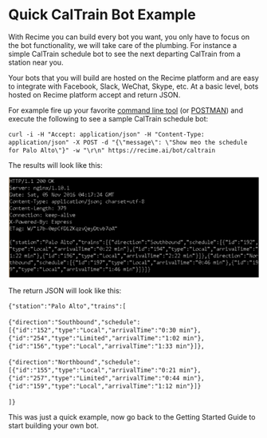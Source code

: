 # Quick CalTrain Bot Example

With Recime you can build every bot you want, you only have to focus on the bot functionality, we will take care of the plumbing. For instance a simple CalTrain schedule bot to see the next departing CalTrain from a station near you.

Your bots that you will build are hosted on the Recime platform and are easy to integrate with Facebook, Slack, WeChat, Skype, etc. At a basic level, bots hosted on Recime platform accept and return JSON.

For example fire up your favorite [command line tool](https://en.wikipedia.org/wiki/Command-line_interface) \(or [POSTMAN](https://www.getpostman.com/)\) and execute the following to see a sample CalTrain schedule bot:

```
curl -i -H "Accept: application/json" -H "Content-Type: application/json" -X POST -d "{\"message\": \"Show meo the schedule for Palo Alto\"}" -w "\r\n" https://recime.ai/bot/caltrain
```

The results will look like this:

![](/terminal.png)

The return JSON will look like this:

```
{"station":"Palo Alto","trains":[

{"direction":"Southbound","schedule":[{"id":"152","type":"Local","arrivalTime":"0:30 min"},{"id":"254","type":"Limited","arrivalTime":"1:02 min"},{"id":"156","type":"Local","arrivalTime":"1:33 min"}]},

{"direction":"Northbound","schedule":[{"id":"155","type":"Local","arrivalTime":"0:21 min"},{"id":"257","type":"Limited","arrivalTime":"0:44 min"},{"id":"159","type":"Local","arrivalTime":"1:12 min"}]}

]} 
```

This was just a quick example, now go back to the Getting Started Guide to start building your own bot.

